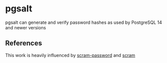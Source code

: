 # pgsalt

pgsalt can generate and verify password hashes as used by PostgreSQL 14 and
newer versions

## References

This work is heavily influenced by
[scram-password](https://github.com/tv42/scram-password) and
[scram](github.com/xdg-go/scram)